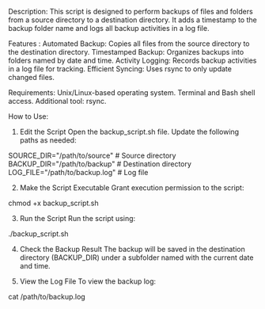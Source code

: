 Description:
This script is designed to perform backups of files and folders from a source directory to a destination directory. It adds a timestamp to the backup folder name and logs all backup activities in a log file.

Features :
Automated Backup: Copies all files from the source directory to the destination directory.
Timestamped Backup: Organizes backups into folders named by date and time.
Activity Logging: Records backup activities in a log file for tracking.
Efficient Syncing: Uses rsync to only update changed files.

Requirements:
Unix/Linux-based operating system.
Terminal and Bash shell access.
Additional tool: rsync.

How to Use:

1. Edit the Script
Open the backup_script.sh file.
Update the following paths as needed:

SOURCE_DIR="/path/to/source"    # Source directory
BACKUP_DIR="/path/to/backup"    # Destination directory
LOG_FILE="/path/to/backup.log"  # Log file

2. Make the Script Executable
Grant execution permission to the script:

chmod +x backup_script.sh

3. Run the Script
Run the script using:

./backup_script.sh

4. Check the Backup Result
The backup will be saved in the destination directory (BACKUP_DIR) under a subfolder named with the current date and time.

5. View the Log File
To view the backup log:

cat /path/to/backup.log


